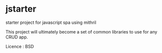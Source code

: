 # jstarter
starter project for javascript spa using mithril

This project will ultimately become a set of common libraries to use for any CRUD app.

Licence : BSD